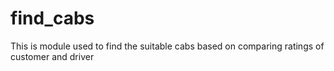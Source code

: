 # find_cabs
This is module used to find the suitable cabs based on comparing ratings of customer and driver 
